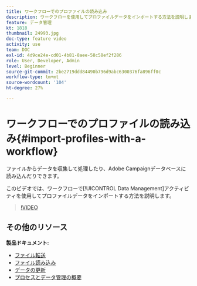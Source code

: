 ```yaml
---
title: ワークフローでのプロファイルの読み込み
description: ワークフローを使用してプロファイルデータをインポートする方法を説明します。
feature: データ管理
kt: 1818
thumbnail: 24993.jpg
doc-type: feature video
activity: use
team: DOC
exl-id: 4d9ce24e-cd01-4b81-8aee-58c58ef2f286
role: User, Developer, Admin
level: Beginner
source-git-commit: 2be2719ddd84490b796d9abc6300376fa896ff0c
workflow-type: tm+mt
source-wordcount: '104'
ht-degree: 27%

---
```


# ワークフローでのプロファイルの読み込み{#import-profiles-with-a-workflow}

ファイルからデータを収集して処理したり、Adobe Campaignデータベースに読み込んだりできます。

このビデオでは、ワークフローで[!UICONTROL Data Management]アクティビティを使用してプロファイルデータをインポートする方法を説明します。

>[!VIDEO](https://video.tv.adobe.com/v/24993?quality=12)

## その他のリソース

**製品ドキュメント:**
* [ファイル転送](https://experienceleague.adobe.com/docs/campaign-standard/using/managing-processes-and-data/data-management-activities/transfer-file.html)
* [ファイル読み込み](https://experienceleague.adobe.com/docs/campaign-standard/using/managing-processes-and-data/data-management-activities/load-file.html)
* [データの更新](https://experienceleague.adobe.com/docs/campaign-standard/using/managing-processes-and-data/data-management-activities/update-data.html)
* [プロセスとデータ管理の概要](https://experienceleague.adobe.com/docs/campaign-standard/using/managing-processes-and-data/get-started-workflows.html)
